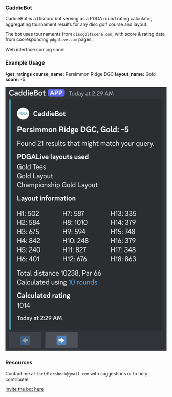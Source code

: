 ### CaddieBot

CaddieBot is a Discord bot serving as a PDGA round rating calculator, aggregating tournament results for any disc golf course and layout.

The bot uses tournaments from `discgolfscene.com`, with score & rating data from cooresponding `pdgalive.com` pages.

Web interface coming soon!

### Example Usage

**/get_ratings**
**course_name:** Persimmon Ridge DGC
**layout_name:** Gold
**score:** -5

![alt text](image.png)

### Resources

Contact me at `tbeidlershenk@gmail.com` with suggestions or to help contribute!

[Invite the bot here](https://discord.com/oauth2/authorize?client_id=1300645264591294475&permissions=8&integration_type=0&scope=bot)
